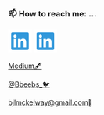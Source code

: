 ### 📫 How to reach me: ...
  ![LinkedIn](./LinkedInIcon.svg)
  <a href="https://www.linkedin.com/in/bailey-mckelway/" target="_blank"><img src="./LinkedInIcon.svg"></a>

  
  [Medium🖋](https://medium.com/@bjlmckelway)
  
  [@Bbeebs_🐦](https://twitter.com/Bbeebs_)
  
  bjlmckelway@gmail.com📧


